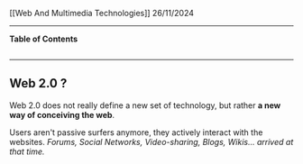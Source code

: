 [[Web And Multimedia Technologies]]
26/11/2024
****
**Table of Contents**
```table-of-contents
```

****
## Web 2.0 ?

Web 2.0 does not really define a new set of technology, but rather **a new way of conceiving the web**.

Users aren't passive surfers anymore, they actively interact with the websites.
	*Forums, Social Networks, Video-sharing, Blogs, Wikis... arrived at that time.*

